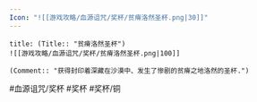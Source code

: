 ```yaml
---
Icon: "![[游戏攻略/血源诅咒/奖杯/贫瘠洛然圣杯.png|30]]"
---
```

```ad-common-bronze-trophy
title: (Title:: "贫瘠洛然圣杯")
![[游戏攻略/血源诅咒/奖杯/贫瘠洛然圣杯.png|100]]

(Comment:: "获得封印着深藏在沙漠中、发生了惨剧的贫瘠之地洛然的圣杯.")
```

#血源诅咒/奖杯 #奖杯 #奖杯/铜
